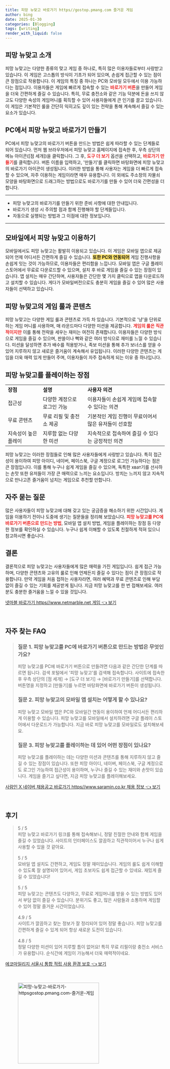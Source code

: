 ```yaml
---
title: 피망 뉴맞고 바로가기 https//gostop.pmang.com 즐거운 게임
author: bing
date: 2025-01-30
categories: [Blogging]
tags: [writing]
render_with_liquid: false
---
```



<h2 id='피망 뉴맞고 소개'>피망 뉴맞고 소개</h2>

<p>피망 뉴맞고는 다양한 종류의 맞고 게임 중 하나로, 특히 많은 이용자들로부터 사랑받고 있습니다. 이 게임은 고스톱의 방식이 기초가 되어 있으며, 손쉽게 접근할 수 있는 점이 큰 장점으로 작용합니다. 이 게임의 특징 중 하나는 PC와 모바일 모두에서 이용 가능하다는 점입니다. 이용자들은 게임에 빠르게 접속할 수 있는 <b><span style="color: #ee2323;">바로가기 버튼</span></b>을 만들어 게임을 더욱 간편하게 즐길 수 있습니다. 특히, 무료 충전소와 같은 기능 덕분에 돈을 쓰지 않고도 다양한 속성의 게임머니를 획득할 수 있어 사용자들에게 큰 인기를 끌고 있습니다. 이 게임은 기본적인 룰을 간단히 익히고도 깊이 있는 전략을 통해 계속해서 즐길 수 있는 요소가 있습니다.</p>

<h2 id='PC에서 피망 뉴맞고 바로가기 만들기'>PC에서 피망 뉴맞고 바로가기 만들기</h2>

<p>PC에서 피망 뉴맞고의 바로가기 버튼을 만드는 방법은 쉽게 따라할 수 있는 단계들로 되어 있습니다. 먼저 웹 브라우저에서 피망 뉴맞고 홈페이지에 접속한 후, 우측 상단의 메뉴 아이콘([점 세개])을 클릭합니다. 그 후, <b><span style="color: #ee2323;">도구 더 보기</span></b> 옵션을 선택하고, <b><span style="color: #ee2323;">바로가기 만들기</span></b>를 클릭합니다. 버튼 이름을 입력하고, '만들기'를 클릭하면 바탕화면에 피망 뉴맞고의 바로가기 아이콘이 생성됩니다. 이러한 방법을 통해 사용자는 게임을 더 빠르게 접속할 수 있으며, 자주 이용하는 게임이라면 매우 유용합니다. 이 외에도 주소창의 자물쇠 모양을 바탕화면으로 드래그하는 방법으로도 바로가기를 만들 수 있어 더욱 간편성을 더합니다.</p>

<hr />

<ul>
    <li>피망 뉴맞고의 바로가기를 만들기 위한 준비 사항에 대한 안내입니다.</li>
    <li>바로가기 생성 시 주의할 점과 함께 진행해야 할 단계들입니다.</li>
    <li>자동으로 실행되는 방법과 그 이점에 대한 정보입니다.</li>
</ul>

<hr />

<h2 id='모바일에서 피망 뉴맞고 이용하기'>모바일에서 피망 뉴맞고 이용하기</h2>

<p>모바일에서도 피망 뉴맞고는 활발히 이용되고 있습니다. 이 게임은 모바일 앱으로 제공되어 언제 어디서든 간편하게 즐길 수 있습니다. <b><span style="background-color: #ffe066;">또한 PC와 연동되어</span></b> 게임 진행사항을 손쉽게 잇는 것이 가능하므로, 이용자들은 편리함을 느낍니다. 모바일 앱은 구글 플레이 스토어에서 무료로 다운로드할 수 있으며, 설치 후 바로 게임을 즐길 수 있는 장점이 있습니다. 앱 설치는 매우 간단하며, 사용자들은 간단한 몇 가지 클릭으로 앱을 다운로드하고 설치할 수 있습니다. 게다가 모바일버전으로도 충분히 게임을 즐길 수 있어 많은 사용자들이 선택하고 있습니다.</p>

<h2 id='피망 뉴맞고의 게임 룰과 콘텐츠'>피망 뉴맞고의 게임 룰과 콘텐츠</h2>

<p>피망 뉴맞고는 다양한 게임 룰과 콘텐츠로 가득 차 있습니다. 기본적으로 '냥'을 단위로 하는 게임 머니를 사용하며, 매 라운드마다 다양한 미션을 제공합니다. <b><span style="color: #ee2323;">게임의 룰은 직관적이지만</span></b> 이를 통해 전략을 세우는 재미는 여전히 존재합니다. 이용자들은 다양한 방식으로 게임을 즐길 수 있으며, 판쓸이나 뻑와 같은 여러 방식으로 재미를 느낄 수 있습니다. 미션을 달성하면 추가 배수를 적용받거나, 족보 미션을 통해 추가 보너스를 얻을 수 있어 지루하지 않고 새로운 즐거움이 계속해서 유입됩니다. 이러한 다양한 콘텐츠는 게임을 더욱 매력 있게 만들어 주며, 이용자들이 자주 접속하게 되는 이유 중 하나입니다.</p>

<h2 id='피망 뉴맞고를 플레이하는 장점'>피망 뉴맞고를 플레이하는 장점</h2>

<table>
    <tr>
        <td><b>장점</b></td>
        <td><b>설명</b></td>
        <td><b>사용자 의견</b></td>
    </tr>
    <tr>
        <td>접근성</td>
        <td>다양한 계정으로 로그인 가능</td>
        <td>이용자들이 손쉽게 게임에 접속할 수 있다는 의견</td>
    </tr>
    <tr>
        <td>무료 콘텐츠</td>
        <td>무료 리필 및 충전소 제공</td>
        <td>기본적인 게임 진행이 무료이어서 많은 유저들이 선호함</td>
    </tr>
    <tr>
        <td>지속성이 높은 플레이</td>
        <td>지루함 없는 다양한 미션</td>
        <td>지속적으로 접속하여 즐길 수 있다는 긍정적인 의견</td>
    </tr>
</table>

<p>피망 뉴맞고는 이러한 장점들로 인해 많은 사용자들에게 사랑받고 있습니다. 특히 접근성이 용이하여 피망 아이디, 네이버, 페이스북, 구글 계정으로 로그인 가능하다는 점은 큰 장점입니다. 이를 통해 누구나 쉽게 게임을 즐길 수 있으며, 독특한 хват기를 선사하는 손맛 또한 유저들이 가장 큰 매력으로 느끼는 요소입니다. 방치는 느끼지 않고 지속적으로 만나고픈 즐거움이 넘치는 게임으로 추천할 만합니다.</p>

<h2 id='자주 묻는 질문'>자주 묻는 질문</h2>

<p>많은 사용자들이 피망 뉴맞고에 대해 갖고 있는 궁금증을 해소하기 위한 시간입니다. 게임을 이용하기 전이나 도중에 생기는 질문들을 정리해 보았습니다. <b><span style="color: #ee2323;">피망 뉴맞고를 PC에 바로가기 버튼으로 만드는 방법</span></b>, 모바일 앱 설치 방법, 게임을 플레이하는 장점 등 다양한 정보를 확인하실 수 있습니다. 누구나 쉽게 이해할 수 있도록 친절하게 적혀 있으니 참고하시면 좋습니다.</p>

<h2 id='결론'>결론</h2>

<p>결론적으로 피망 뉴맞고는 사용자들에게 많은 매력을 가진 게임입니다. 쉽게 접근 가능하며, 다양한 콘텐츠와 고유의 룰로 인해 언제든지 즐길 수 있다는 점이 큰 장점으로 작용합니다. 만약 게임을 처음 접하는 사용자라면, 여러 혜택과 무료 콘텐츠로 인해 부담 없이 즐길 수 있는 기회를 제공받게 됩니다. 지금 피망 뉴맞고를 한 번 접해보세요. 여러분도 충분한 즐거움을 느낄 수 있을 것입니다.</p>


<p><a class="click-button" title="넷마블 바로가기 https//www.netmarble.net 게임" href="https://aptwhite.github.io/posts/%EB%84%B7%EB%A7%88%EB%B8%94-%EB%B0%94%EB%A1%9C%EA%B0%80%EA%B8%B0-httpswww.netmarble.net-%EA%B2%8C%EC%9E%84/" rel="dofollow">넷마블 바로가기 https//www.netmarble.net 게임 👈 보기</a></p><br>
<h2 id='자주_찾는_FAQ'>자주 찾는 FAQ</h2>
<div itemscope="" itemtype="https://schema.org/FAQPage"> 
<blockquote> 
<div itemscope="" itemprop="mainEntity" itemtype="https://schema.org/Question"> 
<h3 itemprop="name">질문 1. 피망 뉴맞고를 PC에 바로가기 버튼으로 만드는 방법은 무엇인가요?</h3> 
<div itemscope="" itemprop="acceptedAnswer" itemtype="https://schema.org/Answer"> 
<span itemprop="text"> 
<p>피망 뉴맞고를 PC에 바로가기 버튼으로 만들려면 다음과 같은 간단한 단계를 따르면 됩니다. 검색 포털에서 '피망 뉴맞고'를 검색해 접속합니다. 사이트에 접속한 후 우측 상단의 [점 세개] → [도구 더 보기] → [바로가기 만들기]를 선택합니다. 버튼명을 지정하고 [만들기]를 누르면 바탕화면에 바로가기 버튼이 생성됩니다.</p> 
</span> 
</div> 
</div> 

<div itemscope="" itemprop="mainEntity" itemtype="https://schema.org/Question"> 
<h3 itemprop="name">질문 2. 피망 뉴맞고의 모바일 앱 설치는 어떻게 할 수 있나요?</h3> 
<div itemscope="" itemprop="acceptedAnswer" itemtype="https://schema.org/Answer"> 
<span itemprop="text"> 
<p>피망 뉴맞고 모바일 앱은 PC와 모바일간 연동이 용이하여 언제 어디서든 편리하게 이용할 수 있습니다. 피망 뉴맞고를 모바일에서 설치하려면 구글 플레이 스토어에서 다운로드가 가능합니다. 지금 바로 피망 뉴맞고를 모바일로도 설치해보세요.</p> 
</span> 
</div> 
</div> 

<div itemscope="" itemprop="mainEntity" itemtype="https://schema.org/Question"> 
<h3 itemprop="name">질문 3. 피망 뉴맞고를 플레이하는 데 있어 어떤 장점이 있나요?</h3> 
<div itemscope="" itemprop="acceptedAnswer" itemtype="https://schema.org/Answer"> 
<span itemprop="text"> 
<p>피망 뉴맞고를 플레이하는 데는 다양한 미션과 콘텐츠를 통해 지루하지 않고 즐길 수 있는 장점이 있습니다. 또한 피망 아이디, 네이버, 페이스북, 구글 계정으로도 로그인 가능하여 접근성이 용이하며, 누구나 즐길 수 있는 재미와 손맛이 있습니다. 게임을 즐기고 싶다면, 지금 피망 뉴맞고를 플레이해보세요.</p> 
</span> 
</div> 
</div> 
</blockquote> 
</div>
<p><a class="click-button" title="사람인 X 네이버 채용공고 바로가기 https//www.saramin.co.kr 채용 정보" href="https://aptwhite.github.io/posts/%EC%82%AC%EB%9E%8C%EC%9D%B8-X-%EB%84%A4%EC%9D%B4%EB%B2%84-%EC%B1%84%EC%9A%A9%EA%B3%B5%EA%B3%A0-%EB%B0%94%EB%A1%9C%EA%B0%80%EA%B8%B0-httpswww.saramin.co.kr-%EC%B1%84%EC%9A%A9-%EC%A0%95%EB%B3%B4/" rel="dofollow">사람인 X 네이버 채용공고 바로가기 https//www.saramin.co.kr 채용 정보 👈 보기</a></p><br>
<h2 id='후기'>후기</h2>
<div itemscope itemtype="https://schema.org/Product">
  <blockquote>
  <div itemprop="review" itemscope itemtype="https://schema.org/Review">
      <div itemprop="reviewRating" itemscope itemtype="https://schema.org/Rating"> <span itemprop="ratingValue">5</span> / <span itemprop="bestRating">5</span> </div>
      <span itemprop="reviewBody">피망 뉴맞고 바로가기 링크를 통해 접속해보니, 정말 친절한 안내와 함께 게임을 즐길 수 있었습니다. 사이트의 인터페이스도 깔끔하고 직관적이어서 누구나 쉽게 사용할 수 있을 것 같아요.</span>
  </div>
  <br>
  <div itemprop="review" itemscope itemtype="https://schema.org/Review">
      <div itemprop="reviewRating" itemscope itemtype="https://schema.org/Rating"> <span itemprop="ratingValue">5</span> / <span itemprop="bestRating">5</span> </div>
      <span itemprop="reviewBody">모바일 앱 설치도 간편하고, 게임도 정말 재미있습니다. 게임의 룰도 쉽게 이해할 수 있도록 잘 설명되어 있어서, 게임 초보자도 쉽게 접근할 수 있네요. 재밌게 즐길 수 있었습니다!</span>
  </div>
  <br>
  <div itemprop="review" itemscope itemtype="https://schema.org/Review">
      <div itemprop="reviewRating" itemscope itemtype="https://schema.org/Rating"> <span itemprop="ratingValue">5</span> / <span itemprop="bestRating">5</span> </div>
      <span itemprop="reviewBody">피망 뉴맞고는 콘텐츠도 다양하고, 무료로 게임머니를 받을 수 있는 방법도 있어서 부담 없이 즐길 수 있습니다. 분위기도 좋고, 많은 사람들과 소통하며 게임할 수 있어 정말 즐거운 시간이었습니다.</span>
  </div>
  <br>
  <div itemprop="review" itemscope itemtype="https://schema.org/Review">
      <div itemprop="reviewRating" itemscope itemtype="https://schema.org/Rating"> <span itemprop="ratingValue">4.9</span> / <span itemprop="bestRating">5</span> </div>
      <span itemprop="reviewBody">사이트가 깔끔하고 찾는 정보가 잘 정리되어 있어 정말 좋습니다. 피망 뉴맞고를 간편하게 즐길 수 있게 되어 항상 새로운 도전이 있습니다.</span>
  </div>
  <br>
  <div itemprop="review" itemscope itemtype="https://schema.org/Review">
      <div itemprop="reviewRating" itemscope itemtype="https://schema.org/Rating"> <span itemprop="ratingValue">4.8</span> / <span itemprop="bestRating">5</span> </div>
      <span itemprop="reviewBody">정말 다양한 미션이 있어 지루할 틈이 없어요! 특히 무료 리필이랑 충전소 서비스가 유용합니다. 순식간에 게임이 가능해서 더욱 매력적이네요.</span>
  </div>
  </blockquote>
</div>
<p><a class="click-button" title="에코마일리지 서울시 통합 적립 사용 환경 보호" href="https://aptwhite.github.io/posts/%EC%97%90%EC%BD%94%EB%A7%88%EC%9D%BC%EB%A6%AC%EC%A7%80-%EC%84%9C%EC%9A%B8%EC%8B%9C-%ED%86%B5%ED%95%A9-%EC%A0%81%EB%A6%BD-%EC%82%AC%EC%9A%A9-%ED%99%98%EA%B2%BD-%EB%B3%B4%ED%98%B8/" rel="dofollow">에코마일리지 서울시 통합 적립 사용 환경 보호 👈 보기</a></p><br>
<figure class="image"><img src="https://aptwhite.github.io/assets/img/thumbnail/피망-뉴맞고-바로가기-httpsgostop.pmang.com-즐거운-게임.webp" alt="피망-뉴맞고-바로가기-httpsgostop.pmang.com-즐거운-게임" width="256" height="256"></figure>